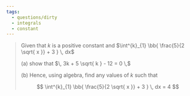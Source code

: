 ```yaml
---
tags:
  - questions/dirty
  - integrals
  - constant
---
```


> Given that $k$ is a positive constant and $\int^{k}_{1} \bb{ \frac{5}{2 \sqrt{ x }} + 3 } \, dx$ 
> 
> (a) show that $\, 3k + 5 \sqrt{ k } - 12 = 0 \,$
> 
> (b) Hence, using algebra, find any values of $k$ such that
> 
> $$
> \int^{k}_{1} \bb{ \frac{5}{2 \sqrt{ x }} + 3 } \, dx = 4 
> $$

